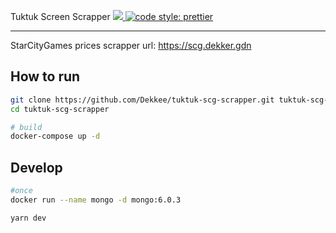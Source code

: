 Tuktuk Screen Scrapper
<a href="https://teamcity.dekker.gdn/viewType.html?buildTypeId=Tuktuk_BuildDocker&guest=1">
<img src="https://teamcity.dekker.gdn/app/rest/builds/buildType:(id:Tuktuk_BuildDocker)/statusIcon"/>
</a>
[![code style: prettier](https://img.shields.io/badge/code_style-prettier-ff69b4.svg)](https://github.com/prettier/prettier)

---

StarCityGames prices scrapper
url: https://scg.dekker.gdn

## How to run

```bash
git clone https://github.com/Dekkee/tuktuk-scg-scrapper.git tuktuk-scg-scrapper
cd tuktuk-scg-scrapper

# build
docker-compose up -d
```

## Develop
```bash
#once
docker run --name mongo -d mongo:6.0.3

yarn dev
```
